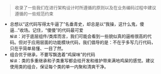 > 收录了一些我们在进行架构设计时所遵循的原则以及在业务编码过程中建议遵循的一些规范约束  

- 总想以“这代码写得太牛逼了”名垂青史，却总是以“我操，这什么鬼，傻逼...”收场。记住，“傻傻”的代码最可爱   
    `解读`：对于底层组件/类库而言，我们可能会看到一些貌似真的逼格很高的代码。但对于应用层面的功能模块代码，我们倡导的是：不在乎多写几行代码，只在乎简单易懂、一目了然。
- 组合优于继承，不要写飘逸着“鸡屎味”的代码  
   `解读`：类的多重继承和子类重写都会给开发和维护带来满地鸡屎的感觉。建议使用类的组合，保证每个类的单一内聚和清爽干净。